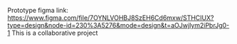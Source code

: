 Prototype figma link: https://www.figma.com/file/7OYNLVOHBJ8SzEH6Cd6mxw/STHCIUX?type=design&node-id=230%3A5276&mode=design&t=aOJwjIym2iPbrJg0-1
This is a collaborative project
